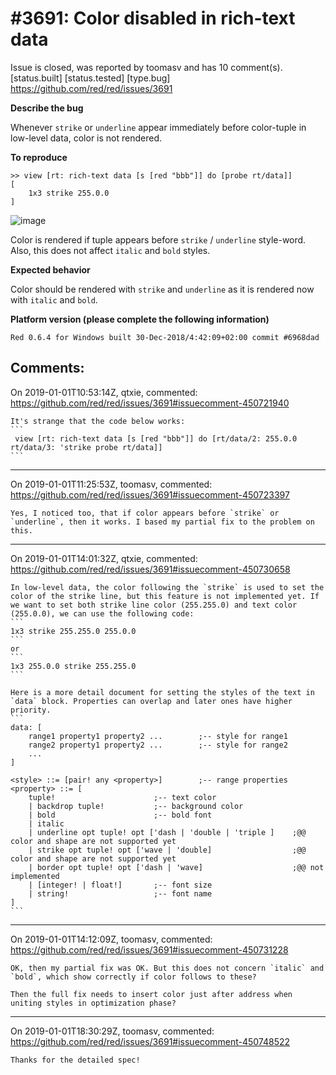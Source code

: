 
#3691: Color disabled in rich-text data
================================================================================
Issue is closed, was reported by toomasv and has 10 comment(s).
[status.built] [status.tested] [type.bug]
<https://github.com/red/red/issues/3691>

**Describe the bug**

Whenever `strike` or `underline` appear immediately before color-tuple in low-level data, color is not rendered.

**To reproduce**

```
>> view [rt: rich-text data [s [red "bbb"]] do [probe rt/data]]
[
    1x3 strike 255.0.0
]
```
![image](https://user-images.githubusercontent.com/11960635/50554894-c84e9b80-0ccb-11e9-8a3e-f2ee1ac1ebfc.png)

Color is rendered if tuple appears before `strike` / `underline` style-word. Also, this does not affect `italic` and `bold` styles.

**Expected behavior**

Color should be rendered with `strike` and `underline` as it is rendered now with `italic` and `bold`.

**Platform version (please complete the following information)**
```
Red 0.6.4 for Windows built 30-Dec-2018/4:42:09+02:00 commit #6968dad
```



Comments:
--------------------------------------------------------------------------------

On 2019-01-01T10:53:14Z, qtxie, commented:
<https://github.com/red/red/issues/3691#issuecomment-450721940>

    It's strange that the code below works:
    ```
     view [rt: rich-text data [s [red "bbb"]] do [rt/data/2: 255.0.0 rt/data/3: 'strike probe rt/data]]
    ```

--------------------------------------------------------------------------------

On 2019-01-01T11:25:53Z, toomasv, commented:
<https://github.com/red/red/issues/3691#issuecomment-450723397>

    Yes, I noticed too, that if color appears before `strike` or `underline`, then it works. I based my partial fix to the problem on this. 

--------------------------------------------------------------------------------

On 2019-01-01T14:01:32Z, qtxie, commented:
<https://github.com/red/red/issues/3691#issuecomment-450730658>

    In low-level data, the color following the `strike` is used to set the color of the strike line, but this feature is not implemented yet. If we want to set both strike line color (255.255.0) and text color (255.0.0), we can use the following code:
    ```
    1x3 strike 255.255.0 255.0.0
    ```
    or
    ```
    1x3 255.0.0 strike 255.255.0
    ```
    
    Here is a more detail document for setting the styles of the text in `data` block. Properties can overlap and later ones have higher priority.
    ```
    data: [
        range1 property1 property2 ...        ;-- style for range1
        range2 property1 property2 ...        ;-- style for range2
        ...
    ]
    
    <style> ::= [pair! any <property>]        ;-- range properties
    <property> ::= [
        tuple!                      ;-- text color
        | backdrop tuple!           ;-- background color
        | bold                      ;-- bold font
        | italic
        | underline opt tuple! opt ['dash | 'double | 'triple ]    ;@@ color and shape are not supported yet
        | strike opt tuple! opt ['wave | 'double]                  ;@@ color and shape are not supported yet
        | border opt tuple! opt ['dash | 'wave]                    ;@@ not implemented
        | [integer! | float!]       ;-- font size
        | string!                   ;-- font name
    ]
    ```

--------------------------------------------------------------------------------

On 2019-01-01T14:12:09Z, toomasv, commented:
<https://github.com/red/red/issues/3691#issuecomment-450731228>

    OK, then my partial fix was OK. But this does not concern `italic` and `bold`, which show correctly if color follows to these?
    
    Then the full fix needs to insert color just after address when uniting styles in optimization phase?

--------------------------------------------------------------------------------

On 2019-01-01T18:30:29Z, toomasv, commented:
<https://github.com/red/red/issues/3691#issuecomment-450748522>

    Thanks for the detailed spec!

